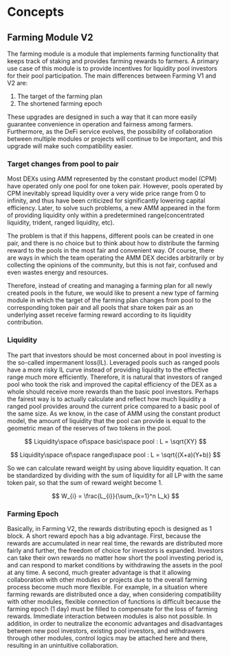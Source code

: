 <!-- order: 1 -->

# Concepts

## Farming Module V2

The farming module is a module that implements farming functionality that keeps
track of staking and provides farming rewards to farmers.
A primary use case of this module is to provide incentives for liquidity pool
investors for their pool participation.
The main differences between Farming V1 and V2 are:

1. The target of the farming plan
2. The shortened farming epoch

These upgrades are designed in such a way that it can more easily guarantee
convenience in operation and fairness among farmers.
Furthermore, as the DeFi service evolves, the possibility of collaboration
between multiple modules or projects will continue to be important, and this
upgrade will make such compatibility easier.

### Target changes from pool to pair

Most DEXs using AMM represented by the constant product model (CPM) have
operated only one pool for one token pair.
However, pools operated by CPM inevitably spread liquidity over a very wide
price range from 0 to infinity, and thus have been criticized for significantly
lowering capital efficiency.
Later, to solve such problems, a new AMM appeared in the form of providing
liquidity only within a predetermined range(concentrated liquidity, trident,
ranged liquidity, etc).

The problem is that if this happens, different pools can be created in one pair,
and there is no choice but to think about how to distribute the farming reward
to the pools in the most fair and convenient way.
Of course, there are ways in which the team operating the AMM DEX decides
arbitrarily or by collecting the opinions of the community, but this is not
fair, confused and even wastes energy and resources.

Therefore, instead of creating and managing a farming plan for all newly created
pools in the future, we would like to present a new type of farming module in
which the target of the farming plan changes from pool to the corresponding
token pair and all pools that share token pair as an underlying asset receive
farming reward according to its liquidity contribution.

### Liquidity

The part that investors should be most concerned about in pool investing is the
so-called impermanent loss(IL).
Leveraged pools such as ranged pools have a more risky IL curve instead of
providing liquidity to the effective range much more efficiently.
Therefore, it is natural that investors of ranged pool who took the risk and
improved the capital efficiency of the DEX as a whole should receive more
rewards than the basic pool investors.
Perhaps the fairest way is to actually calculate and reflect how much liquidity
a ranged pool provides around the current price compared to a basic pool of the
same size. As we know, in the case of AMM using the constant product model, the
amount of liquidity that the pool can provide is equal to the geometric mean of
the reserves of two tokens in the pool.

$$
Liquidity\space of\space basic\space pool : L = \sqrt{XY}
$$

$$
Liquidity\space of\space ranged\space pool : L = \sqrt{(X+a)(Y+b)}
$$

So we can calculate reward weight by using above liquidity equation.
It can be standardized by dividing with the sum of liquidity for all LP with the
same token pair, so that the sum of reward weight become 1.

$$
W_{i} = \frac{L_{i}}{\sum_{k=1}^n L_k}
$$

### Farming Epoch

Basically, in Farming V2, the rewards distributing epoch is designed as 1 block.
A short reward epoch has a big advantage.
First, because the rewards are accumulated in near real time, the rewards are
distributed more fairly and further, the freedom of choice for investors is
expanded.
Investors can take their own rewards no matter how short the pool investing
period is, and can respond to market conditions by withdrawing the assets in the
pool at any time.
A second, much greater advantage is that it allowing collaboration with other
modules or projects due to the overall farming process become much more
flexible.
For example, in a situation where farming rewards are distributed once a day,
when considering compatibility with other modules, flexible connection of
functions is difficult because the farming epoch (1 day) must be filled to
compensate for the loss of farming rewards.
Immediate interaction between modules is also not possible. In addition, in
order to neutralize the economic advantages and disadvantages between new pool
investors, existing pool investors, and withdrawers through other modules,
control logics may be attached here and there, resulting in an unintuitive
collaboration.
